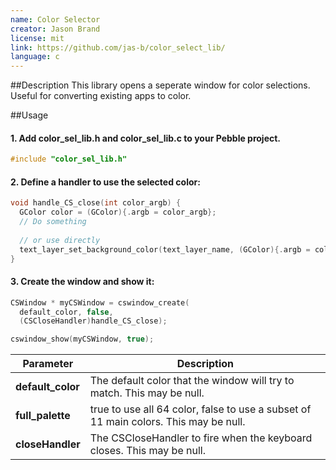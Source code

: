 ```yaml
---
name: Color Selector
creator: Jason Brand
license: mit
link: https://github.com/jas-b/color_select_lib/
language: c
---
```


##Description
This library opens a seperate window for color selections.
Useful for converting existing apps to color.

##Usage

#### 1. Add color_sel_lib.h and color_sel_lib.c to your Pebble project.
```c
#include "color_sel_lib.h"
```
#### 2. Define a handler to use the selected color:
```c
void handle_CS_close(int color_argb) {
  GColor color = (GColor){.argb = color_argb};
  // Do something
  
  // or use directly
  text_layer_set_background_color(text_layer_name, (GColor){.argb = color_argb});
}
```
#### 3. Create the window and show it:
```c
CSWindow * myCSWindow = cswindow_create(
  default_color, false, 
  (CSCloseHandler)handle_CS_close);

cswindow_show(myCSWindow, true);
```

|Parameter|Description|
|---|---|
|**default_color**|The default color that the window will try to match. This may be null.|
|**full_palette**|true to use all 64 color, false to use a subset of 11 main colors. This may be null.|
|**closeHandler**|The CSCloseHandler to fire when the keyboard closes. This may be null.|
